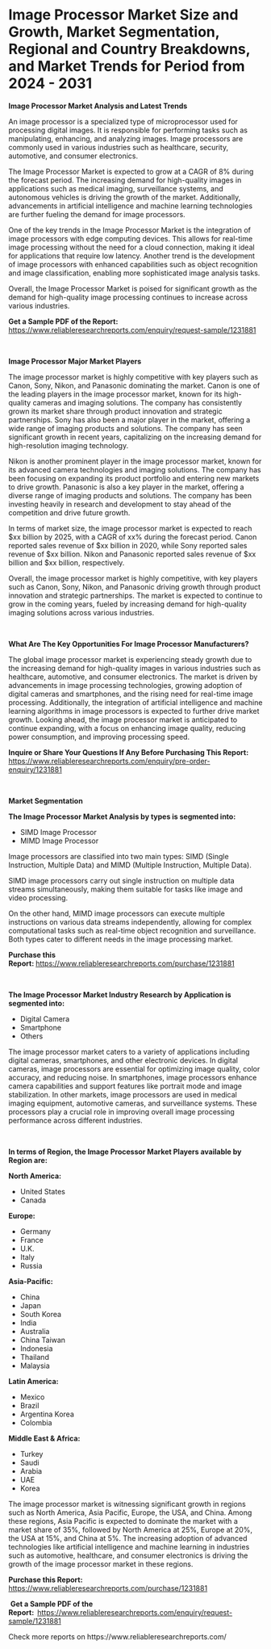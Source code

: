 <p><h1>Image Processor Market Size and Growth, Market Segmentation, Regional and Country Breakdowns, and Market Trends for Period from 2024 -  2031</h1></p><p><strong>Image Processor Market Analysis and Latest Trends</strong></p>
<p><p>An image processor is a specialized type of microprocessor used for processing digital images. It is responsible for performing tasks such as manipulating, enhancing, and analyzing images. Image processors are commonly used in various industries such as healthcare, security, automotive, and consumer electronics.</p><p>The Image Processor Market is expected to grow at a CAGR of 8% during the forecast period. The increasing demand for high-quality images in applications such as medical imaging, surveillance systems, and autonomous vehicles is driving the growth of the market. Additionally, advancements in artificial intelligence and machine learning technologies are further fueling the demand for image processors.</p><p>One of the key trends in the Image Processor Market is the integration of image processors with edge computing devices. This allows for real-time image processing without the need for a cloud connection, making it ideal for applications that require low latency. Another trend is the development of image processors with enhanced capabilities such as object recognition and image classification, enabling more sophisticated image analysis tasks.</p><p>Overall, the Image Processor Market is poised for significant growth as the demand for high-quality image processing continues to increase across various industries.</p></p>
<p><strong>Get a Sample PDF of the Report:&nbsp;</strong> <a href="https://www.reliableresearchreports.com/enquiry/request-sample/1231881">https://www.reliableresearchreports.com/enquiry/request-sample/1231881</a></p>
<p>&nbsp;</p>
<p><strong>Image Processor Major Market Players</strong></p>
<p><p>The image processor market is highly competitive with key players such as Canon, Sony, Nikon, and Panasonic dominating the market. Canon is one of the leading players in the image processor market, known for its high-quality cameras and imaging solutions. The company has consistently grown its market share through product innovation and strategic partnerships. Sony has also been a major player in the market, offering a wide range of imaging products and solutions. The company has seen significant growth in recent years, capitalizing on the increasing demand for high-resolution imaging technology.</p><p>Nikon is another prominent player in the image processor market, known for its advanced camera technologies and imaging solutions. The company has been focusing on expanding its product portfolio and entering new markets to drive growth. Panasonic is also a key player in the market, offering a diverse range of imaging products and solutions. The company has been investing heavily in research and development to stay ahead of the competition and drive future growth.</p><p>In terms of market size, the image processor market is expected to reach $xx billion by 2025, with a CAGR of xx% during the forecast period. Canon reported sales revenue of $xx billion in 2020, while Sony reported sales revenue of $xx billion. Nikon and Panasonic reported sales revenue of $xx billion and $xx billion, respectively.</p><p>Overall, the image processor market is highly competitive, with key players such as Canon, Sony, Nikon, and Panasonic driving growth through product innovation and strategic partnerships. The market is expected to continue to grow in the coming years, fueled by increasing demand for high-quality imaging solutions across various industries.</p></p>
<p>&nbsp;</p>
<p><strong>What Are The Key Opportunities For Image Processor Manufacturers?</strong></p>
<p><p>The global image processor market is experiencing steady growth due to the increasing demand for high-quality images in various industries such as healthcare, automotive, and consumer electronics. The market is driven by advancements in image processing technologies, growing adoption of digital cameras and smartphones, and the rising need for real-time image processing. Additionally, the integration of artificial intelligence and machine learning algorithms in image processors is expected to further drive market growth. Looking ahead, the image processor market is anticipated to continue expanding, with a focus on enhancing image quality, reducing power consumption, and improving processing speed.</p></p>
<p><strong>Inquire or Share Your Questions If Any Before Purchasing This Report:</strong> <a href="https://www.reliableresearchreports.com/enquiry/pre-order-enquiry/1231881">https://www.reliableresearchreports.com/enquiry/pre-order-enquiry/1231881</a></p>
<p>&nbsp;</p>
<p><strong>Market Segmentation</strong></p>
<p><strong>The Image Processor Market Analysis by types is segmented into:</strong></p>
<p><ul><li>SIMD Image Processor</li><li>MIMD Image Processor</li></ul></p>
<p><p>Image processors are classified into two main types: SIMD (Single Instruction, Multiple Data) and MIMD (Multiple Instruction, Multiple Data). </p><p>SIMD image processors carry out single instruction on multiple data streams simultaneously, making them suitable for tasks like image and video processing. </p><p>On the other hand, MIMD image processors can execute multiple instructions on various data streams independently, allowing for complex computational tasks such as real-time object recognition and surveillance. Both types cater to different needs in the image processing market.</p></p>
<p><strong>Purchase this Report:&nbsp;</strong><a href="https://www.reliableresearchreports.com/purchase/1231881">https://www.reliableresearchreports.com/purchase/1231881</a></p>
<p>&nbsp;</p>
<p><strong>The Image Processor Market Industry Research by Application is segmented into:</strong></p>
<p><ul><li>Digital Camera</li><li>Smartphone</li><li>Others</li></ul></p>
<p><p>The image processor market caters to a variety of applications including digital cameras, smartphones, and other electronic devices. In digital cameras, image processors are essential for optimizing image quality, color accuracy, and reducing noise. In smartphones, image processors enhance camera capabilities and support features like portrait mode and image stabilization. In other markets, image processors are used in medical imaging equipment, automotive cameras, and surveillance systems. These processors play a crucial role in improving overall image processing performance across different industries.</p></p>
<p>&nbsp;</p>
<p><strong>In terms of Region, the Image Processor Market Players available by Region are:</strong></p>
<p>
    <p> <strong> North America: </strong>
        <ul>
            <li>United States</li>
            <li>Canada</li>
        </ul>
        </p> 
    <p> <strong> Europe: </strong>
        <ul>
            <li>Germany</li>
            <li>France</li>
            <li>U.K.</li>
            <li>Italy</li>
            <li>Russia</li>
        </ul>
        </p> 
    <p> <strong> Asia-Pacific: </strong>
        <ul>
            <li>China</li>
            <li>Japan</li>
            <li>South Korea</li>
            <li>India</li>
            <li>Australia</li>
            <li>China Taiwan</li>
            <li>Indonesia</li>
            <li>Thailand</li>
            <li>Malaysia</li>
        </ul>
        </p> 
    <p> <strong> Latin America: </strong>
        <ul>
            <li>Mexico</li>
            <li>Brazil</li>
            <li>Argentina Korea</li>
            <li>Colombia</li>
        </ul>
        </p> 
    <p> <strong> Middle East & Africa: </strong>
        <ul>
            <li>Turkey</li>
            <li>Saudi</li>
            <li>Arabia</li>
            <li>UAE</li>
            <li>Korea</li>
        </ul>
    </p>
    </p>
<p><p>The image processor market is witnessing significant growth in regions such as North America, Asia Pacific, Europe, the USA, and China. Among these regions, Asia Pacific is expected to dominate the market with a market share of 35%, followed by North America at 25%, Europe at 20%, the USA at 15%, and China at 5%. The increasing adoption of advanced technologies like artificial intelligence and machine learning in industries such as automotive, healthcare, and consumer electronics is driving the growth of the image processor market in these regions.</p></p>
<p><strong>Purchase this Report: </strong><a href="https://www.reliableresearchreports.com/purchase/1231881">https://www.reliableresearchreports.com/purchase/1231881</a></p>
<p>&nbsp;<strong>Get a Sample PDF of the Report:&nbsp;&nbsp;</strong><a href="https://www.reliableresearchreports.com/enquiry/request-sample/1231881">https://www.reliableresearchreports.com/enquiry/request-sample/1231881</a></p>
<p><strong></strong></p>
<p>Check more reports on https://www.reliableresearchreports.com/</p>